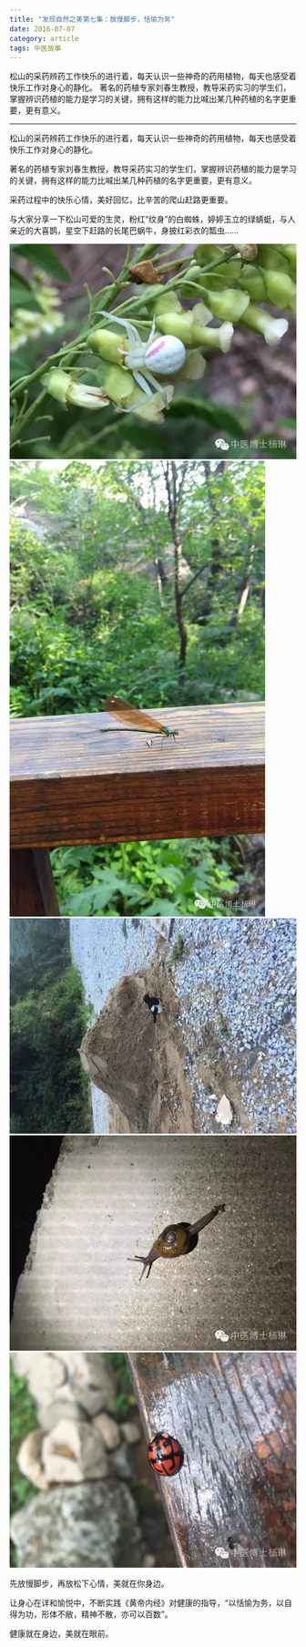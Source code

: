 ```yaml
---
title: "发现自然之美第七集：放慢脚步，恬愉为务"
date: 2016-07-07
category: article
tags: 中医故事
---
```


松山的采药辨药工作快乐的进行着，每天认识一些神奇的药用植物，每天也感受着快乐工作对身心的静化。
著名的药植专家刘春生教授，教导采药实习的学生们，掌握辨识药植的能力是学习的关键，拥有这样的能力比喊出某几种药植的名字更重要，更有意义。

***

松山的采药辨药工作快乐的进行着，每天认识一些神奇的药用植物，每天也感受着快乐工作对身心的静化。

著名的药植专家刘春生教授，教导采药实习的学生们，掌握辨识药植的能力是学习的关键，拥有这样的能力比喊出某几种药植的名字更重要，更有意义。

采药过程中的快乐心情，美好回忆，比辛苦的爬山赶路更重要。

与大家分享一下松山可爱的生灵，粉红“纹身”的白蜘蛛，婷婷玉立的绿蜻蜓，与人亲近的大喜鹊，星空下赶路的长尾巴蜗牛，身披红彩衣的瓢虫……

![](/media/2016/07/06-01.jpg)
![](/media/2016/07/06-02.jpg)
![](/media/2016/07/06-03.jpg)
![](/media/2016/07/06-04.jpg)
![](/media/2016/07/06-05.jpg)

先放慢脚步，再放松下心情，美就在你身边。

让身心在详和愉悦中，不断实践《黄帝内经》对健康的指导，“以恬愉为务，以自得为功，形体不敝，精神不散，亦可以百数”。

健康就在身边，美就在眼前。